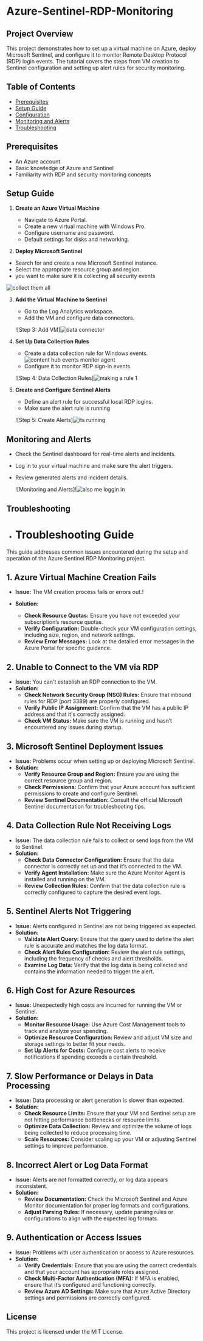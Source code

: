 # Azure-Sentinel-RDP-Monitoring

## Project Overview
This project demonstrates how to set up a virtual machine on Azure, deploy Microsoft Sentinel, and configure it to monitor Remote Desktop Protocol (RDP) login events. The tutorial covers the steps from VM creation to Sentinel configuration and setting up alert rules for security monitoring.

## Table of Contents
- [Prerequisites](#prerequisites)
- [Setup Guide](#setup-guide)
- [Configuration](#configuration)
- [Monitoring and Alerts](#monitoring-and-alerts)
- [Troubleshooting](#troubleshooting)

## Prerequisites
- An Azure account
- Basic knowledge of Azure and Sentinel
- Familiarity with RDP and security monitoring concepts

## Setup Guide
1. **Create an Azure Virtual Machine**
   - Navigate to Azure Portal.
   - Create a new virtual machine with Windows Pro.
   - Configure username and password.
   - Default settings for disks and networking.

  2. **Deploy Microsoft Sentinel**
   - Search for and create a new Microsoft Sentinel instance.
   - Select the appropriate resource group and region.
   - you want to make sure it is collecting all security events

   ![collect them all](https://github.com/user-attachments/assets/e02cd5ea-f5ac-4fec-ba64-826ab24add1a)

3. **Add the Virtual Machine to Sentinel**
   - Go to the Log Analytics workspace.
   - Add the VM and configure data connectors.

   ![Step 3: Add VM]![data connector](https://github.com/user-attachments/assets/358fb3da-0324-46ed-b54b-b070a6034a82)

4. **Set Up Data Collection Rules**
   - Create a data collection rule for Windows events.
![content hub events monitor agent](https://github.com/user-attachments/assets/3b916ec9-59da-4d83-9813-6a5fd235c1d9)
   - Configure it to monitor RDP sign-in events.

   ![Step 4: Data Collection Rules]![making a rule 1](https://github.com/user-attachments/assets/17c83255-a3b6-43b9-a0d9-90a1d58e0247)

4. **Create and Configure Sentinel Alerts**
   - Define an alert rule for successful local RDP logins.
   - Make sure the alert rule is running

   ![Step 5: Create Alerts]![its running](https://github.com/user-attachments/assets/76274548-9be8-4de5-970e-ee0dc46a769b)



## Monitoring and Alerts
- Check the Sentinel dashboard for real-time alerts and incidents.
- Log in to your virtual machine and make sure the alert triggers. 
- Review generated alerts and incident details.

   ![Monitoring and Alerts]!![also me loggin in](https://github.com/user-attachments/assets/57471a6d-5acf-445c-8810-71a8d1530750)

## Troubleshooting
- # Troubleshooting Guide

This guide addresses common issues encountered during the 
setup and operation of the Azure Sentinel RDP Monitoring project.

## 1. Azure Virtual Machine Creation Fails
- **Issue:** The VM creation process fails or errors out.!

- **Solution:** 

  - **Check Resource Quotas:** Ensure you have not exceeded your subscription’s resource quotas.
  - **Verify Configuration:** Double-check your VM configuration settings, including size, region, and network settings.
  - **Review Error Messages:** Look at the detailed error messages in the Azure Portal for specific guidance.

## 2. Unable to Connect to the VM via RDP
- **Issue:** You can't establish an RDP connection to the VM.
- **Solution:**
  - **Check Network Security Group (NSG) Rules:** Ensure that inbound rules for RDP (port 3389) are properly configured.
  - **Verify Public IP Assignment:** Confirm that the VM has a public IP address and that it's correctly assigned.
  - **Check VM Status:** Make sure the VM is running and hasn’t encountered any issues during startup.

## 3. Microsoft Sentinel Deployment Issues
- **Issue:** Problems occur when setting up or deploying Microsoft Sentinel.
- **Solution:**
  - **Verify Resource Group and Region:** Ensure you are using the correct resource group and region.
  - **Check Permissions:** Confirm that your Azure account has sufficient permissions to create and configure Sentinel.
  - **Review Sentinel Documentation:** Consult the official Microsoft Sentinel documentation for troubleshooting tips.

## 4. Data Collection Rule Not Receiving Logs
- **Issue:** The data collection rule fails to collect or send logs from the VM to Sentinel.
- **Solution:**
  - **Check Data Connector Configuration:** Ensure that the data connector is correctly set up and that it’s connected to the VM.
  - **Verify Agent Installation:** Make sure the Azure Monitor Agent is installed and running on the VM.
  - **Review Collection Rules:** Confirm that the data collection rule is correctly configured to capture the desired event logs.

## 5. Sentinel Alerts Not Triggering
- **Issue:** Alerts configured in Sentinel are not being triggered as expected.
- **Solution:**
  - **Validate Alert Query:** Ensure that the query used to define the alert rule is accurate and matches the log data format.
  - **Check Alert Rules Configuration:** Review the alert rule settings, including the frequency of checks and alert thresholds.
  - **Examine Log Data:** Verify that the log data is being collected and contains the information needed to trigger the alert.

## 6. High Cost for Azure Resources
- **Issue:** Unexpectedly high costs are incurred for running the VM or Sentinel.
- **Solution:**
  - **Monitor Resource Usage:** Use Azure Cost Management tools to track and analyze your spending.
  - **Optimize Resource Configuration:** Review and adjust VM size and storage settings to better fit your needs.
  - **Set Up Alerts for Costs:** Configure cost alerts to receive notifications if spending exceeds a certain threshold.

## 7. Slow Performance or Delays in Data Processing
- **Issue:** Data processing or alert generation is slower than expected.
- **Solution:**
  - **Check Resource Limits:** Ensure that your VM and Sentinel setup are not hitting performance bottlenecks or resource limits.
  - **Optimize Data Collection:** Review and optimize the volume of logs being collected to reduce processing time.
  - **Scale Resources:** Consider scaling up your VM or adjusting Sentinel settings to improve performance.

## 8. Incorrect Alert or Log Data Format
- **Issue:** Alerts are not formatted correctly, or log data appears inconsistent.
- **Solution:**
  - **Review Documentation:** Check the Microsoft Sentinel and Azure Monitor documentation for proper log formats and configurations.
  - **Adjust Parsing Rules:** If necessary, update parsing rules or configurations to align with the expected log formats.

## 9. Authentication or Access Issues
- **Issue:** Problems with user authentication or access to Azure resources.
- **Solution:**
  - **Verify Credentials:** Ensure that you are using the correct credentials and that your account has appropriate roles assigned.
  - **Check Multi-Factor Authentication (MFA):** If MFA is enabled, ensure that it’s configured and functioning correctly.
  - **Review Azure AD Settings:** Make sure that Azure Active Directory settings and permissions are correctly configured.


## License
This project is licensed under the MIT License.
